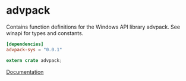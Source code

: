# advpack #
Contains function definitions for the Windows API library advpack. See winapi for types and constants.

```toml
[dependencies]
advpack-sys = "0.0.1"
```

```rust
extern crate advpack;
```

[Documentation](https://retep998.github.io/doc/winapi/advpack/)
